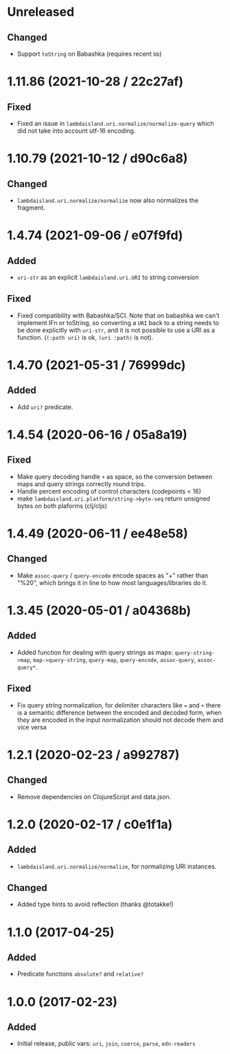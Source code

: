 # Unreleased

## Changed

- Support `toString` on Babashka (requires recent `bb`)

# 1.11.86 (2021-10-28 / 22c27af)

## Fixed

- Fixed an issue in `lambdaisland.uri.normalize/normalize-query` which did
not take into account utf-16 encoding.

# 1.10.79 (2021-10-12 / d90c6a8)

## Changed

- `lambdaisland.uri.normalize/normalize` now also normalizes the fragment.

# 1.4.74 (2021-09-06 / e07f9fd)

## Added

- `uri-str` as an explicit `lambdaisland.uri.URI` to string conversion

## Fixed

- Fixed compatibility with Babashka/SCI. Note that on babashka we can't
  implement IFn or toString, so converting a `URI` back to a string needs to be
  done explicitly with `uri-str`, and it is not possible to use a URI as a
  function. (`(:path uri)` is ok, `(uri :path)` is not).

# 1.4.70 (2021-05-31 / 76999dc)

## Added

- Add `uri?` predicate.

# 1.4.54 (2020-06-16 / 05a8a19)

## Fixed

- Make query decoding handle `+` as space, so the conversion between maps and
  query strings correctly round trips.
- Handle percent encoding of control characters (codepoints < 16)
- make `lambdaisland.uri.platform/string->byte-seq` return unsigned bytes on
  both plaforms (clj/cljs)

# 1.4.49 (2020-06-11 / ee48e58)

## Changed

- Make `assoc-query` / `query-encode` encode spaces as "+" rather than "%20",
  which brings it in line to how most languages/libraries do it.

# 1.3.45 (2020-05-01 / a04368b)

## Added

- Added function for dealing with query strings as maps: `query-string->map`,
  `map->query-string`, `query-map`, `query-encode`, `assoc-query`,
  `assoc-query*`.

## Fixed

- Fix query string normalization, for delimiter characters like `=` and `+`
  there is a semantic difference between the encoded and decoded form, when they
  are encoded in the input normalization should not decode them and vice versa

# 1.2.1 (2020-02-23 / a992787)

## Changed

- Remove dependencies on ClojureScript and data.json.

# 1.2.0 (2020-02-17 / c0e1f1a)

## Added

- `lambdaisland.uri.normalize/normalize`, for normalizing URI instances.

## Changed

- Added type hints to avoid reflection (thanks @totakke!)

# 1.1.0 (2017-04-25)

## Added

- Predicate functions `absolute?` and `relative?`

# 1.0.0 (2017-02-23)

## Added

- Initial release, public vars: `uri`, `join`, `coerce`, `parse`, `edn-readers`
